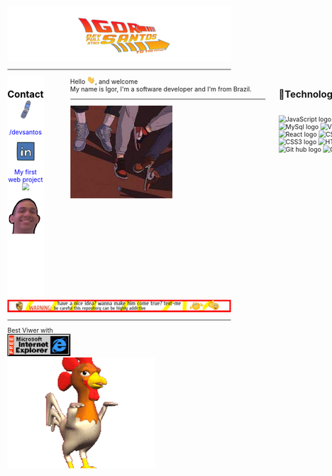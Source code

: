 <img src="./img/Hi_and_welcome.png">
<hr>
<div style="display:flex;">
    <div style="height: 500px; width:110px; background-color:white; text-align:center"><h1 style="font-size:1.5em; color:black;">Contact <img src="./img/ringring.png" style="width:30px;"></h1>
    <p>
    <a style="color: blue; text-decoration:none;" href="https://www.linkedin.com/in/devsantos/">
    <p>/devsantos</p>
    <img style="width:40px;" src="./img/in.png"></a>
    <p> <a style="color: blue; text-decoration:none;" href="https://igorsans.github.io/trajetoria/">My first web project <br> <img src="./img/website.gif"></p></a>
    <img src="./img/emote.png">
    </div>
    <div style="display: flex">
        <div style="width: 440px; margin-left:60px; background-color: "> Hello <img style="height: 18px" src="./img/wave.gif"/>, and welcome<br> My name is Igor, I'm a software developer and I'm from Brazil.<hr>
        <img src="./img/90s.jpg" width="230"></div>
        <div style="width: 240px; margin-left:30px;">
            <h2>🔧Technologies & Tools</h2>
            <br>
                <img src="https://img.shields.io/badge/JavaScript-282C34?logo=javascript&logoColor=F7DF1E" alt="JavaScript logo" title="JavaScript" height="25"/>
                <img src="https://img.shields.io/badge/Java-282C34?logo=Java&logoColor=ff0000" alt="Java logo" title="Java" height="25"/>
                <img src="https://img.shields.io/badge/MySql-282C34?logo=mysql&logoColor=ffffff" alt="MySql logo" title="MySql" height="25"/>
                <img src="https://img.shields.io/badge/vue-282C34?logo=v&logoColor=0099ff" alt="Vue logo" title="Vue" height="25"/>
                <img src="https://img.shields.io/badge/React.JS-282C34?logo=react&logoColor=0099ff" alt="React logo" title="React" height="25"/>
                <img src="https://img.shields.io/badge/CSS3-282C34?logo=css3&logoColor=0099ff" alt="CSS3 logo" title="CSS3" height="25"/>
                <img src="https://img.shields.io/badge/jQuery-282C34?logo=jquery&logoColor=ffffff" alt="CSS3 logo" title="Jquery" height="25"/>
                <img src="https://img.shields.io/badge/HTML5-282C34?logo=html5&logoColor=ff3c00" alt="HTML5 logo" title="HTML5" height="25"/>
                <img src="https://img.shields.io/badge/Github-282C34?logo=github&logoColor=ff0000" alt="Git hub logo" title="Git Hub" height="25"/>
                <img src="https://img.shields.io/badge/Git-282C34?logo=git&logoColor=ff0000" alt="Git logo" title="Git" height="25"/>
            </p>
        </div>
    </div>
</div>
<img src="./img/an.jpg" style="margin-top:5px">
<hr>
<p style="margin-left: 100px;"></p>
Best Viwer with<br><img src="./img/ie_logo.gif" height="50px"/>
<br>
<img src="./img/chicken.gif">
